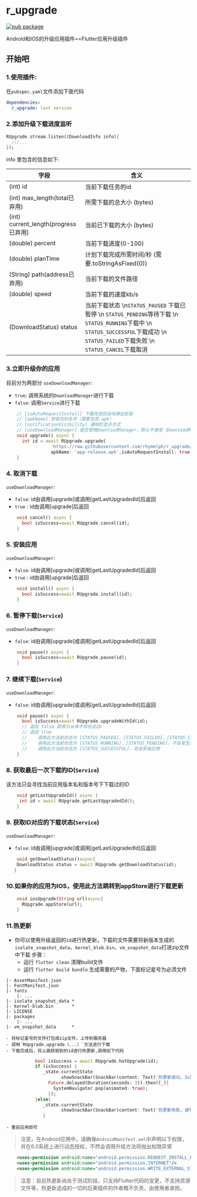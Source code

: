 # r_upgrade
[![pub package](https://img.shields.io/pub/v/r_upgrade.svg)](https://pub.dartlang.org/packages/r_upgrade)

Android和IOS的升级应用插件==Flutter应用升级插件

## 开始吧

### 1.使用插件:

在`pubspec.yaml`文件添加下面代码
```yaml
dependencies:
  r_upgrade: last version
```

### 2.添加升级下载进度监听
```dart
RUpgrade.stream.listen((DownloadInfo info){
  ///...
});
```
info 里包含的信息如下:

| 字段 | 含义 |
| - | - |
| (int) id | 当前下载任务的id |
| (int) max_length(total已弃用) | 所需下载的总大小 (bytes) |
| (int) current_length(progress已弃用) | 当前已下载的大小 (bytes) |
| (double) percent | 当前下载进度(0-100) |
| (double) planTime | 计划下载完成所需时间/秒 (需要.toStringAsFixed(0)) |
| (String) path(address已弃用) | 当前下载的文件路径 |
| (double) speed | 当前下载的速度kb/s |
| (DownloadStatus) status | 当前下载状态 \n`STATUS_PAUSED` 下载已暂停 \n `STATUS_PENDING`等待下载 \n `STATUS_RUNNING`下载中 \n `STATUS_SUCCESSFUL`下载成功 \n `STATUS_FAILED`下载失败 \n `STATUS_CANCEL`下载取消|

### 3.立即升级你的应用
目前分为两部分
`useDownloadManager`:
- `true`: 调用系统的`DownloadManager`进行下载
- `false`: 调用`Service`进行下载
```dart
    // [isAutoRequestInstall] 下载完成后自动弹出安装
    // [apkName] 安装包的名字（需要包含.apk）
    // [notificationVisibility] 通知栏显示方式
    // [useDownloadManager] 是否使用DownloadManager，默认不使用（DownloadManager不支持https下载，下载手动暂停，断点续传等，不建议使用）
    void upgrade() async {
      int id = await RUpgrade.upgrade(
                 'https://raw.githubusercontent.com/rhymelph/r_upgrade/master/apk/app-release.apk',
                 apkName: 'app-release.apk',isAutoRequestInstall: true);
    }
```
### 4. 取消下载
`useDownloadManager`:
- `false`: id由调用[upgrade]或调用[getLastUpgradedId]后返回
- `true` : id由调用[upgrade]后返回
```dart
    void cancel() async {
      bool isSuccess=await RUpgrade.cancel(id);
    }
```

### 5. 安装应用
`useDownloadManager`:
- `false`: id由调用[upgrade]或调用[getLastUpgradedId]后返回
- `true` : id由调用[upgrade]后返回
```dart
    void install() async {
      bool isSuccess=await RUpgrade.install(id);
    }
```

### 6. 暂停下载(`Service`)
`useDownloadManager`:
- `false`: id由调用[upgrade]或调用[getLastUpgradedId]后返回
```dart
    void pause() async {
      bool isSuccess=await RUpgrade.pause(id);
    }
```

### 7. 继续下载(`Service`)
`useDownloadManager`:
- `false`: id由调用[upgrade]或调用[getLastUpgradedId]后返回
```dart
    void pause() async {
      bool isSuccess=await RUpgrade.upgradeWithId(id);
      // 返回 false 即表示从来不存在此ID
      // 返回 true
      //    调用此方法前状态为 [STATUS_PAUSED]、[STATUS_FAILED]、[STATUS_CANCEL],将继续下载
      //    调用此方法前状态为 [STATUS_RUNNING]、[STATUS_PENDING]，不会发生任何变化
      //    调用此方法前状态为 [STATUS_SUCCESSFUL]，将会安装应用
    }
```

### 8. 获取最后一次下载的ID(`Service`)
该方法只会寻找当前应用版本名和版本号下下载过的ID
```dart
    void getLastUpgradeId() async {
     int id = await RUpgrade.getLastUpgradedId();
    }
```

### 9. 获取ID对应的下载状态(`Service`)
`useDownloadManager`:
- `false`: id由调用[upgrade]或调用[getLastUpgradedId]后返回
```dart
    void getDownloadStatus()async{
    DownloadStatus status = await RUpgrade.getDownloadStatus(id);
   }
```

### 10.如果你的应用为IOS，使用此方法跳转到appStore进行下载更新
```dart
    void iosUpgrade(String url)async{
      RUpgrade.appStore(url);
    }
```

### 11.热更新
- 你可以使用升级返回的`id`进行热更新，下载的文件需要将新版本生成的`isolate_snapshot_data`、`kernel_blob.bin`、`vm_snapshot_data`打进zip文件中下载
步骤：
    - 运行 `flutter clean` 清理build文件
    - 运行 `flutter build bundle` 生成需要的产物，下面标记星号为必须文件
```
|- AssetManifest.json
|- FontManifest.json
|- fonts
    |- ...
|- isolate_snapshot_data *
|- kernel-blob.bin       *
|- LICENSE
|- packages
    |- ...
|- vm_snapshot_data      *
```
    - 将标记星号的文件打包成zip文件，上传到服务器
    - 调用`RUpgrade.upgrade（...）`方法进行下载
    - 下载完成后，将上面获取到的id进行热更新,调用如下代码

```dart
           bool isSuccess = await RUpgrade.hotUpgrade(id);
           if (isSuccess) {
              _state.currentState
                    .showSnackBar(SnackBar(content: Text('热更新成功，3s后退出应用，请重新进入')));
                Future.delayed(Duration(seconds: 3)).then((_){
                  SystemNavigator.pop(animated: true);
                });
           }else{
              _state.currentState
                    .showSnackBar(SnackBar(content: Text('热更新失败，请等待更新包下载完成')));
              }
```
    - 重启应用即可

> 注意，在Android应用中，请确保`AndroidManifest.xml`中声明以下权限，并在6.0系统上进行动态授权，不然会调用升级方法将抛出权限异常

```xml
    <uses-permission android:name="android.permission.REQUEST_INSTALL_PACKAGES" />
    <uses-permission android:name="android.permission.INTERNET"/>
    <uses-permission android:name="android.permission.WRITE_EXTERNAL_STORAGE"/>
```

> 注意：目前热更新尚处于测试阶段，只支持Flutter代码的变更，不支持资源文件等，热更新造成的一切的后果插件的作者概不负责，由使用者承担。

